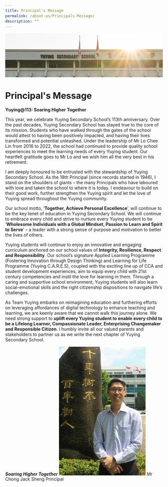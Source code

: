 ```yaml
---
title: Principal's Message
permalink: /about-us/Principals-Message/
description: ""
---
```

![](/images/AboutUs.jpg)

Principal's Message
===================

**Yuying@113: Soaring Higher Together**


This year, we celebrate Yuying Secondary School’s 113th anniversary. Over the past decades, Yuying Secondary School has stayed true to the core of its mission. Students who have walked through the gates of the school would attest to having been positively impacted, and having their lives transformed and potential unleashed. Under the leadership of Mr Lo Chee Lin from 2016 to 2022, the school had continued to provide quality school experiences to meet the learning needs of every Yuying student. Our heartfelt gratitude goes to Mr Lo and we wish him all the very best in his retirement. 


I am deeply honoured to be entrusted with the stewardship of Yuying Secondary School. As the 18th Principal (since records started in 1946), I stand on the shoulders of giants – the many Principals who have laboured with love and taken the school to where it is today. I endeavour to build on their good work, further strengthen the Yuying spirit and let the love of Yuying spread throughout the Yuying community. 

  

Our school motto, ‘**Together, Achieve Personal Excellence**’, will continue to be the key tenet of education in Yuying Secondary School. We will continue to embrace every child and strive to nurture every Yuying student to be ‘**Wholesome Individuals with a Global Mindset, Passion to Learn and Spirit to Serve**’ – a leader with a strong sense of purpose and motivation to better the lives of others. 

  

Yuying students will continue to enjoy an innovative and engaging curriculum anchored on our school values of **Integrity, Resilience, Respect and Responsibility**. Our school’s signature Applied Learning Programme (Fostering Innovation through Design Thinking) and Learning for Life Programme (Yuying C.A.R.E.S), coupled with the exciting line up of CCA and student development experiences, aim to equip every child with 21st century competencies and instil the love for learning in them. Through a caring and supportive school environment, Yuying students will also learn social-emotional skills and the right citizenship dispositions to navigate life’s challenges. 


As Team Yuying embarks on reimagining education and furthering efforts on leveraging affordances of digital technology to enhance teaching and learning, we are keenly aware that we cannot walk this journey alone. We need strong support to **uplift every Yuying student to enable every child to be a Lifelong Learner, Compassionate Leader, Enterprising Changemaker and Responsible Citizen**. I humbly invite all our valued parents and stakeholders to partner us as we write the next chapter of Yuying Secondary School.

***Soaring Higher Together***
<img src="/images/Mr%20Chong%20JS.jpg" style="width:55%">
                     Mr Chong Jack Sheng
Principal